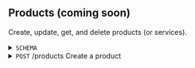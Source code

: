 Products (coming soon)
-----------
Create, update, get, and delete products (or services). 

<details>
  <summary><code>SCHEMA</code></summary>
  <br>
  
  Key | Description | Required | Type | Default | Valid Values 
  --- | --- | --- | --- | --- | ---
  <code>name</code> | The product name. | Y | String (Max Length 100) | - | -
  
  <br><br>
</details>

<details>
  <summary><code>POST</code> /products Create a product</summary>

  
  
</details>
